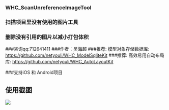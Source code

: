 ### WHC_ScanUnreferenceImageTool 
### 扫描项目里没有使用的图片工具
### 删除没有引用的图片以减小打包体积

###咨询qq:712641411
###作者：吴海超
###推荐: 模型对象存储数据库: https://github.com/netyouli/WHC_ModelSqliteKit
###推荐: 高效易用自动布局库: https://github.com/netyouli/WHC_AutoLayoutKit

###支持iOS 和 Android项目

## 使用截图

 ![](https://github.com/netyouli/WHC_ScanUnreferenceImageTool/blob/master/WHC_ScanUnreferenceImageTool/Tool.gif)
 
